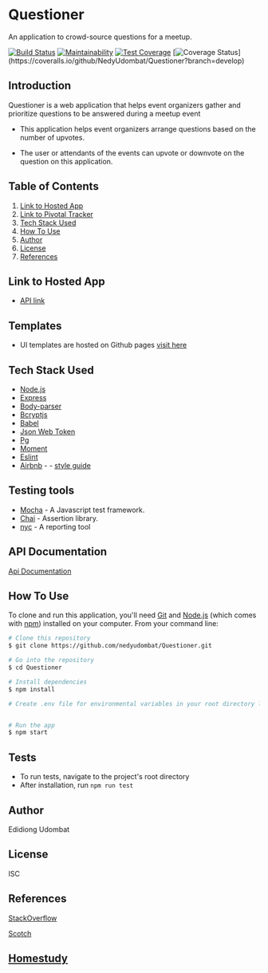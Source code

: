 # Questioner
An application to crowd-source questions for a meetup.


[![Build Status](https://travis-ci.org/NedyUdombat/Questioner.svg?branch=develop)](https://travis-ci.org/NedyUdombat/Questioner)
[![Maintainability](https://api.codeclimate.com/v1/badges/04aa1cdcac75f7879189/maintainability)](https://codeclimate.com/github/NedyUdombat/Questioner/maintainability)
[![Test Coverage](https://api.codeclimate.com/v1/badges/04aa1cdcac75f7879189/test_coverage)](https://codeclimate.com/github/NedyUdombat/Questioner/test_coverage)
[![Coverage Status](https://coveralls.io/repos/github/NedyUdombat/Questioner/badge.svg?branch=develop&kill=cache=1")](https://coveralls.io/github/NedyUdombat/Questioner?branch=develop)

## Introduction
Questioner is a web application that helps event organizers gather and prioritize questions to be answered during a meetup event
* This application helps event organizers arrange questions based on the number of upvotes.

* The user or attendants of the events can upvote or downvote on the question on this application.

## Table of Contents
1. <a href="#hosted-app">Link to Hosted App</a>
2. <a href="#pivotal-tracker">Link to Pivotal Tracker</a>
3. <a href="#tech-stack-used">Tech Stack Used</a>
4. <a href="#how-to-use">How To Use</a>
5. <a href="#author">Author</a>
6. <a href="#license">License</a>
7. <a href="#references">References</a>



## Link to Hosted App
* [API link](https://andela-questioner-app.herokuapp.com/api/v1)

## Templates
* UI templates are hosted on Github pages [visit here](https://nedyudombat.github.io/Questioner/UI/index.html)


## Tech Stack Used

- [Node.js](https://nodejs.org/)
- [Express](https://expressjs.com/)
- [Body-parser](https://www.npmjs.com/package/body-parser)
- [Bcryptjs](https://www.npmjs.com/package/bcryptjs)
- [Babel](https://babeljs.io)
- [Json Web Token](https://jwt.io/)
- [Pg](https://www.npmjs.com/package/pg)
- [Moment](https://momentjscom/)
- [Eslint](https://eslint.org/)
- [Airbnb](https://www.npmjs.com/package/eslint-config-airbnb) - - [style guide](https://github.com/airbnb/javascript)


## Testing tools
* [Mocha](https://mochajs.org/) - A Javascript test framework.
* [Chai](http://chaijs.com) - Assertion library.
* [nyc](https://github.com/istanbuljs/nyc) - A reporting tool


## API Documentation

[Api Documentation](https://store-manager-develop.herokuapp.com/api-docs)



## How To Use

To clone and run this application, you'll need [Git](https://git-scm.com) and [Node.js](https://nodejs.org/en/download/) (which comes with [npm](http://npmjs.com)) installed on your computer. From your command line:

```bash
# Clone this repository
$ git clone https://github.com/nedyudombat/Questioner.git

# Go into the repository
$ cd Questioner

# Install dependencies
$ npm install

# Create .env file for environmental variables in your root directory like the .env.example file


# Run the app
$ npm start
```
## Tests

* To run tests, navigate to the project's root directory
* After installation, run `npm run test`

## Author

Edidiong Udombat


## License

ISC

## References

[StackOverflow](https://stackoverflow.com/)

[Scotch](scotch.io)

[Homestudy](homestudy.andela.com)
---
